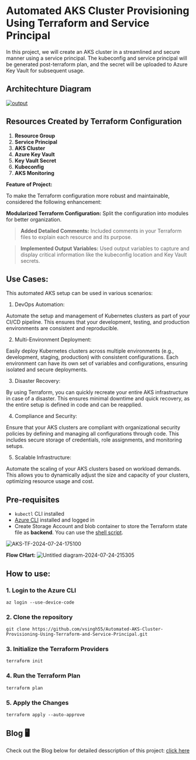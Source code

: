 # Automated AKS Cluster Provisioning Using Terraform and Service Principal

In this project, we will create an AKS cluster in a streamlined and secure manner using a service principal. The kubeconfig and service principal will be generated post-terraform plan, and the secret will be uploaded to Azure Key Vault for subsequent usage.

## Architechture Diagram

[
![output](https://github.com/user-attachments/assets/858de14b-dd7a-46c8-9ccd-16ebf25d6f5b)
](url)
## Resources Created by Terraform Configuration

1. **Resource Group**
2. **Service Principal**
3. **AKS Cluster**
4. **Azure Key Vault**
5. **Key Vault Secret**
6. **Kubeconfig**
7. **AKS Monitoring**

**Feature of Project:**

To make the Terraform configuration more robust and maintainable, considered the following enhancement:

**Modularized Terraform Configuration:** Split the configuration into modules for better organization.

>**Added Detailed Comments:** Included comments in your Terraform files to explain each resource and its purpose.

>**Implemented Output Variables:** Used output variables to capture and display critical information like the kubeconfig location and Key Vault secrets.

## Use Cases:

This automated AKS setup can be used in various scenarios:

1. DevOps Automation:

Automate the setup and management of Kubernetes clusters as part of your CI/CD pipeline. This ensures that your development, testing, and production environments are consistent and reproducible.

2. Multi-Environment Deployment:

Easily deploy Kubernetes clusters across multiple environments (e.g., development, staging, production) with consistent configurations. Each environment can have its own set of variables and configurations, ensuring isolated and secure deployments.

3. Disaster Recovery:

By using Terraform, you can quickly recreate your entire AKS infrastructure in case of a disaster. This ensures minimal downtime and quick recovery, as the entire setup is defined in code and can be reapplied.

4. Compliance and Security:

Ensure that your AKS clusters are compliant with organizational security policies by defining and managing all configurations through code. This includes secure storage of credentials, role assignments, and monitoring setups.

5. Scalable Infrastructure:

Automate the scaling of your AKS clusters based on workload demands. This allows you to dynamically adjust the size and capacity of your clusters, optimizing resource usage and cost.



## Pre-requisites

- `kubectl` CLI installed
- [Azure CLI](https://docs.microsoft.com/en-us/cli/azure/install-azure-cli) installed and logged in
- Create Storage Account and blob container to store the Terraform state file as **backend**. You can use the [shell script](BackendRequirement.sh).


![AKS-TF-2024-07-24-175100](https://github.com/user-attachments/assets/818187ab-c193-4912-91e1-ce08c494774d)

**Flow CHart:**
![Untitled diagram-2024-07-24-215305](https://github.com/user-attachments/assets/360b9593-0fc5-40eb-8b95-8fe4a892e8df)


## How to use:

### 1. Login to the Azure CLI

```shell
az login --use-device-code
```

### 2. Clone the repository

```shell
git clone https://github.com/vsingh55/Automated-AKS-Cluster-Provisioning-Using-Terraform-and-Service-Principal.git
```

### 3. Initialize the Terraform Providers

```shell
terraform init
```

### 4. Run the Terraform Plan

```shell
terraform plan
```

### 5. Apply the Changes

```shell
terraform apply --auto-approve
```


## Blog 🖥️

Check out the Blog below for detailed desscription of this project: [click here](https://blogs.vijaysingh.cloud/automated-aks-cluster-provisioning-using-terraform-and-service-principal)
